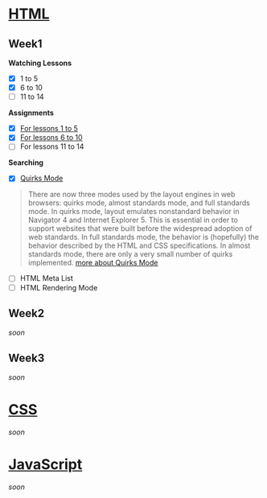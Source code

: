 # [HTML](https://elzero.org/study/html-2021-study-plan/)

## Week1

**Watching Lessons**

- [x] 1 to 5
- [x] 6 to 10
- [ ] 11 to 14

**Assignments**

- [x] [For lessons 1 to 5](./html/Week1/Lessons1to5/assignments.md)
- [x] [For lessons 6 to 10](./html/Week1/Lessons6to10/assignments.md)
- [ ] For lessons 11 to 14

**Searching**

- [x] [Quirks Mode](https://www.youtube.com/watch?v=sBFemL2Mfj4&list=PLDoPjvoNmBAw_t_XWUFbBX-c9MafPk9ji&index=6&t=24s)
> There are now three modes used by the layout engines in web browsers: quirks mode, almost standards mode, and full standards mode. In quirks mode, layout emulates nonstandard behavior in Navigator 4 and Internet Explorer 5. This is essential in order to support websites that were built before the widespread adoption of web standards. In full standards mode, the behavior is (hopefully) the behavior described by the HTML and CSS specifications. In almost standards mode, there are only a very small number of quirks implemented.
> [more about Quirks Mode](https://developer.mozilla.org/en-US/docs/Web/HTML/Quirks_Mode_and_Standards_Mode)

- [ ] HTML Meta List
- [ ] HTML Rendering Mode

## Week2

*soon*

## Week3

*soon*

# [CSS](https://elzero.org/study/css-2021-study-plan/)

*soon*

# [JavaScript](https://elzero.org/study/javascript-bootcamp-2021-study-plan/)

*soon*